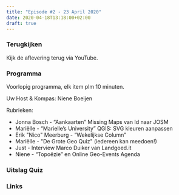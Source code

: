 ```yaml
---
title: "Episode #2 - 23 April 2020"
date: 2020-04-18T13:18:00+02:00
draft: true
---
```


### Terugkijken
Kijk de aflevering terug via YouTube.

### Programma

Voorlopig programma, elk item plm 10 minuten.

Uw Host & Kompas: Niene Boeijen

Rubrieken:
- Jonna Bosch - “Aankaarten” Missing Maps van Id naar JOSM
- Mariëlle - “Marielle’s University” QGIS: SVG kleuren aanpassen
- Erik "Nico" Meerburg - “Wekelijkse Column”
- Mariëlle - "De Grote Geo Quiz" (iedereen kan meedoen!)
- Just - Interview Marco Duiker van Landgoed.it
- Niene - “Topoëzie” en Online Geo-Events Agenda

### Uitslag Quiz


### Links
